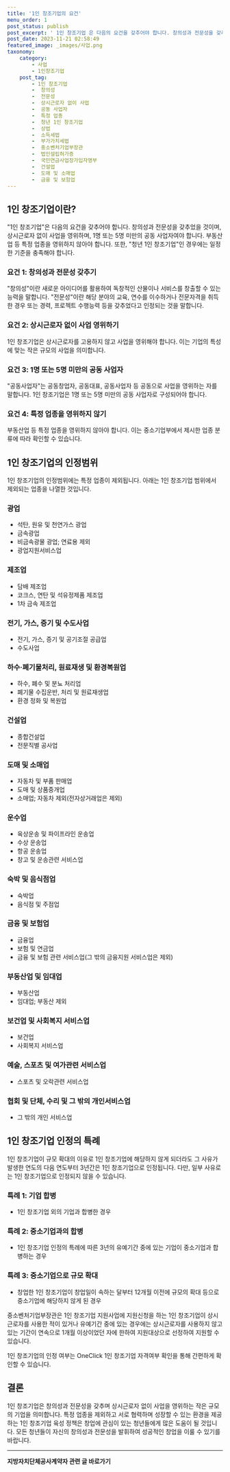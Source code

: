 ```yaml
---
title: '1인 창조기업의 요건'
menu_order: 1
post_status: publish
post_excerpt: ' 1인 창조기업 은 다음의 요건을 갖추어야 합니다. 창의성과 전문성을 갖추었을 것이며, 상시근로자 없이 사업을 영위하며, 1명 또는 5명 미만의 공동 사업자여야 합니다. 부동산업 등 특정 업종을 영위하지 않아야 합니다. 또한,  청년 1인 창조기업 인 경우에는 일정한 기준을 충족해야 합니다.'
post_date: 2023-11-21 02:58:49
featured_image: _images/사업.png
taxonomy:
    category:
        - 사업
        - 1인창조기업
    post_tag:
        - 1인 창조기업
        -  창의성
        -  전문성
        -  상시근로자 없이 사업
        -  공동 사업자
        -  특정 업종
        -  청년 1인 창조기업
        -  상법
        -  소득세법
        -  부가가치세법
        -  중소벤처기업부장관
        -  법인설립허가증
        -  국민연금사업장가입자명부
        -  건설업
        -  도매 및 소매업
        -  금융 및 보험업
---
```



## 1인 창조기업이란?

"1인 창조기업"은 다음의 요건을 갖추어야 합니다. 창의성과 전문성을 갖추었을 것이며, 상시근로자 없이 사업을 영위하며, 1명 또는 5명 미만의 공동 사업자여야 합니다. 부동산업 등 특정 업종을 영위하지 않아야 합니다. 또한, "청년 1인 창조기업"인 경우에는 일정한 기준을 충족해야 합니다.

### 요건 1: 창의성과 전문성 갖추기

"창의성"이란 새로운 아이디어를 활용하여 독창적인 산물이나 서비스를 창출할 수 있는 능력을 말합니다. "전문성"이란 해당 분야의 교육, 연수를 이수하거나 전문자격을 취득한 경우 또는 경력, 프로젝트 수행능력 등을 갖추었다고 인정되는 것을 말합니다.

### 요건 2: 상시근로자 없이 사업 영위하기

1인 창조기업은 상시근로자를 고용하지 않고 사업을 영위해야 합니다. 이는 기업의 특성에 맞는 작은 규모의 사업을 의미합니다.

### 요건 3: 1명 또는 5명 미만의 공동 사업자

"공동사업자"는 공동창업자, 공동대표, 공동사업자 등 공동으로 사업을 영위하는 자를 말합니다. 1인 창조기업은 1명 또는 5명 미만의 공동 사업자로 구성되어야 합니다.

### 요건 4: 특정 업종을 영위하지 않기

부동산업 등 특정 업종을 영위하지 않아야 합니다. 이는 중소기업부에서 제시한 업종 분류에 따라 확인할 수 있습니다.

## 1인 창조기업의 인정범위

1인 창조기업의 인정범위에는 특정 업종이 제외됩니다. 아래는 1인 창조기업 범위에서 제외되는 업종을 나열한 것입니다.

### 광업

- 석탄, 원유 및 천연가스 광업
- 금속광업
- 비금속광물 광업; 연료용 제외
- 광업지원서비스업

### 제조업

- 담배 제조업
- 코크스, 연탄 및 석유정제품 제조업
- 1차 금속 제조업

### 전기, 가스, 증기 및 수도사업

- 전기, 가스, 증기 및 공기조절 공급업
- 수도사업

### 하수·폐기물처리, 원료재생 및 환경복원업

- 하수, 폐수 및 분뇨 처리업
- 폐기물 수집운반, 처리 및 원료재생업
- 환경 정화 및 복원업

### 건설업

- 종합건설업
- 전문직별 공사업

### 도매 및 소매업

- 자동차 및 부품 판매업
- 도매 및 상품중개업
- 소매업; 자동차 제외(전자상거래업은 제외)

### 운수업

- 육상운송 및 파이프라인 운송업
- 수상 운송업
- 항공 운송업
- 창고 및 운송관련 서비스업

### 숙박 및 음식점업

- 숙박업
- 음식점 및 주점업

### 금융 및 보험업

- 금융업
- 보험 및 연금업
- 금융 및 보험 관련 서비스업(그 밖의 금융지원 서비스업은 제외)

### 부동산업 및 임대업

- 부동산업
- 임대업; 부동산 제외

### 보건업 및 사회복지 서비스업

- 보건업
- 사회복지 서비스업

### 예술, 스포츠 및 여가관련 서비스업

- 스포츠 및 오락관련 서비스업

### 협회 및 단체, 수리 및 그 밖의 개인서비스업

- 그 밖의 개인 서비스업

## 1인 창조기업 인정의 특례

1인 창조기업이 규모 확대의 이유로 1인 창조기업에 해당하지 않게 되더라도 그 사유가 발생한 연도의 다음 연도부터 3년간은 1인 창조기업으로 인정됩니다. 다만, 일부 사유로는 1인 창조기업으로 인정되지 않을 수 있습니다.

### 특례 1: 기업 합병

- 1인 창조기업 외의 기업과 합병한 경우

### 특례 2: 중소기업과의 합병

- 1인 창조기업 인정의 특례에 따른 3년의 유예기간 중에 있는 기업이 중소기업과 합병하는 경우

### 특례 3: 중소기업으로 규모 확대

- 창업한 1인 창조기업이 창업일이 속하는 달부터 12개월 이전에 규모의 확대 등으로 중소기업에 해당하지 않게 된 경우

중소벤처기업부장관은 1인 창조기업 지원사업에 지원신청을 하는 1인 창조기업이 상시근로자를 사용한 적이 있거나 유예기간 중에 있는 경우에는 상시근로자를 사용하지 않고 있는 기간이 연속으로 1개월 이상이었던 자에 한하여 지원대상으로 선정하여 지원할 수 있습니다.

1인 창조기업의 인정 여부는 OneClick 1인 창조기업 자격여부 확인을 통해 간편하게 확인할 수 있습니다.

## 결론

1인 창조기업은 창의성과 전문성을 갖추며 상시근로자 없이 사업을 영위하는 작은 규모의 기업을 의미합니다. 특정 업종을 제외하고 서로 협력하며 성장할 수 있는 환경을 제공하는 1인 창조기업 육성 정책은 창업에 관심이 있는 청년들에게 많은 도움이 될 것입니다. 모든 청년들이 자신의 창의성과 전문성을 발휘하여 성공적인 창업을 이룰 수 있기를 바랍니다.
<!-- wp:separator -->
<hr class="wp-block-separator has-alpha-channel-opacity"/>
<!-- /wp:separator -->

<!-- wp:group {"backgroundColor":"base","layout":{"type":"constrained"}} -->
<div class="wp-block-group has-base-background-color has-background"><!-- wp:paragraph {"align":"center","fontSize":"medium"} -->
<p class="has-text-align-center has-large-font-size"><strong>지방자치단체공사계약자 관련 글 바로가기</strong></p>
<!-- /wp:paragraph -->


<!-- wp:latest-posts
{"categories":[{"id":7140,"count":19,"description":"","link":"https://uknowlaw.com/category/%ec%a7%80%eb%b0%a9%ec%9e%90%ec%b9%98%eb%8b%a8%ec%b2%b4%ea%b3%b5%ec%82%ac%ea%b3%84%ec%95%bd%ec%9e%90/","name":"지방자치단체공사계약자","slug":"지방자치단체공사계약자","taxonomy":"category","parent":0,"meta":[],"_links":{"self":[{"href":"https://uknowlaw.com/wp-json/wp/v2/categories/7140"}],"collection":[{"href":"https://uknowlaw.com/wp-json/wp/v2/categories"}],"about":[{"href":"https://uknowlaw.com/wp-json/wp/v2/taxonomies/category"}],"wp:post_type":[{"href":"https://uknowlaw.com/wp-json/wp/v2/posts?categories=7140"}],"curies":[{"name":"wp","href":"https://api.w.org/{rel}","templated":true}]}}],"postsToShow":100,"excerptLength":28,"postLayout":"grid","columns":2,"featuredImageAlign":"left","featuredImageSizeSlug":"large","fontSize":"small"} /--></div>
<!-- /wp:group -->